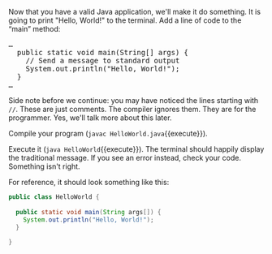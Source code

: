 Now that you have a valid Java application, we&apos;ll make it do something. It is going to print "Hello, World!" to the terminal.
Add a line of code to the &ldquo;main&rdquo; method:

<pre class="file">
&hellip;
  public static void main(String[] args) { 
    // Send a message to standard output 
    System.out.println("Hello, World!");
  }
&hellip;
</pre> 

Side note before we continue: you may have noticed the lines starting with `//`. These are just comments. The compiler ignores them. They are for the programmer. Yes, we'll talk more about this later.

Compile your program (`javac HelloWorld.java`{{execute}}).

Execute it (`java HelloWorld`{{execute}}). The terminal should happily display the traditional message. If you see an error instead, check your code. Something isn't right.

For reference, it should look something like this:
```java
public class HelloWorld {
  
  public static void main(String args[]) {
    System.out.println("Hello, World!");
  }
  
}
```